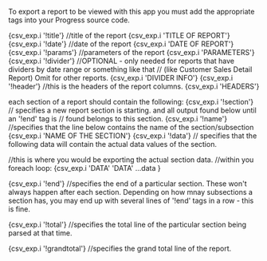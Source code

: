 To export a report to be viewed with this app you must add the appropriate tags into your Progress source code.


{csv_exp.i '!title'} //title of the report
{csv_exp.i 'TITLE OF REPORT'}
{csv_exp.i '!date'} //date of the report
{csv_exp.i 'DATE OF REPORT'}
{csv_exp.i '!params'} //parameters of the report
{csv_exp.i 'PARAMETERS'}
{csv_exp.i '!divider'}  //OPTIONAL - only needed for reports that have dividers by date range or something like that 
                        // (like Customer Sales Detail Report)  Omit for other reports.
{csv_exp.i 'DIVIDER INFO'}
{csv_exp.i '!header'} //this is the headers of the report columns.
{csv_exp.i 'HEADERS'}



each section of a report should contain the following:
{csv_exp.i '!section'}  // specifies a new report section is starting. and all output found below until an '!end' tag is 
                        // found belongs to this section.
{csv_exp.i '!name'} //specifies that the line below contains the name of the section/subsection
{csv_exp.i 'NAME OF THE SECTION'}
{csv_exp.i '!data'} // specifies that the following data will contain the actual data values of the section.

//this is where you would be exporting the actual section data.
//within you foreach loop:
{csv_exp.i 'DATA'
           'DATA'
           ...data }



{csv_exp.i '!end'} //specifies the end of a particular section.  These won't always happen after each section.  Depending on how mnay subsections a section has, you may end up with several lines of '!end' tags in a row - this is fine.

{csv_exp.i '!total'} //specifies the total line of the particular section being parsed at that time.

{csv_exp.i '!grandtotal'} //specifies the grand total line of the report.